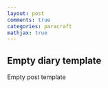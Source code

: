 ```yaml
---
layout: post
comments: true
categories: paracraft
mathjax: true
---
```


## Empty diary template

Empty post template

